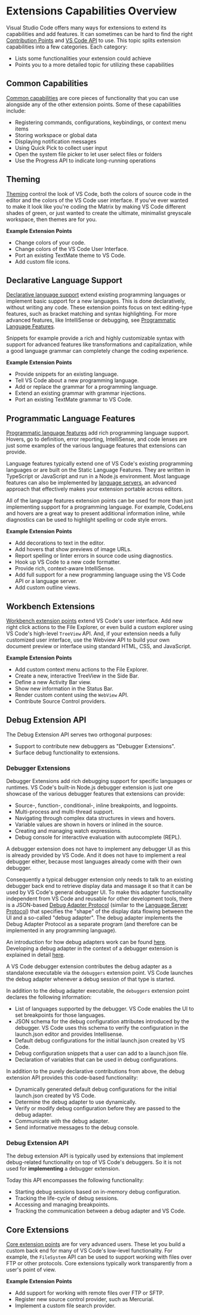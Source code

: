 ---
---

# Extensions Capabilities Overview

Visual Studio Code offers many ways for extensions to extend its capabilities and add features. It can sometimes can be hard to find the right [Contribution Points](/api/references/contribution-points) and [VS Code API](/api/references/vscode-api) to use. This topic splits extension capabilities into a few categories. Each category:

- Lists some functionalities your extension could achieve
- Points you to a more detailed topic for utilizing these capabilities

## Common Capabilities

[Common capabilities](common-capabilities) are core pieces of functionality that you can use alongside any of the other extension points. Some of these capabilities include:

- Registering commands, configurations, keybindings, or context menu items
- Storing workspace or global data
- Displaying notification messages
- Using Quick Pick to collect user input
- Open the system file picker to let user select files or folders
- Use the Progress API to indicate long-running operations

## Theming

[Theming](theming) control the look of VS Code, both the colors of source code in the editor and the colors of the VS Code user interface. If you've ever wanted to make it look like you're coding the Matrix by making VS Code different shades of green, or just wanted to create the ultimate, minimalist greyscale workspace, then themes are for you.

**Example Extension Points**

- Change colors of your code.
- Change colors of the VS Code User Interface.
- Port an existing TextMate theme to VS Code.
- Add custom file icons.

## Declarative Language Support

[Declarative language support](/api/language-extensions/overview#declarative-language-support) extend existing programming languages or implement basic support for a new languages. This is done declaratively, without writing any code. These extension points focus on text editing-type features, such as bracket matching and syntax highlighting. For more advanced features, like IntelliSense or debugging, see [Programmatic Language Features](/api/language-extensions/overview#programmatic-language-features).

Snippets for example provide a rich and highly customizable syntax with support for advanced features like transformations and capitalization, while a good language grammar can completely change the coding experience.

**Example Extension Points**

- Provide snippets for an existing language.
- Tell VS Code about a new programming language.
- Add or replace the grammar for a programming language.
- Extend an existing grammar with grammar injections.
- Port an existing TextMate grammar to VS Code.

## Programmatic Language Features

[Programmatic language features](/api/language-extensions/overview#programmatic-language-features) add rich programming language support. Hovers, go to definition, error reporting, IntelliSense, and code lenses are just some examples of the various language features that extensions can provide.

Language features typically extend one of VS Code's existing programming languages or are built on the Static Language Features. They are written in TypeScript or JavaScript and run in a Node.js environment. Most language features can also be implemented by [language servers](/docs/extensions/example-language-server), an advanced approach that effectively makes your extension portable across editors.

All of the language features extension points can be used for more than just implementing support for a programming language. For example, CodeLens and hovers are a great way to present additional information inline, while diagnostics can be used to highlight spelling or code style errors.

**Example Extension Points**

- Add decorations to text in the editor.
- Add hovers that show previews of image URLs.
- Report spelling or linter errors in source code using diagnostics.
- Hook up VS Code to a new code formatter.
- Provide rich, context-aware IntelliSense.
- Add full support for a new programming language using the VS Code API or a language server.
- Add custom outline views.

## Workbench Extensions

[Workbench extension points](extending-workbench) extend VS Code's user interface. Add new right click actions to the File Explorer, or even build a custom explorer using VS Code's high-level `TreeView` API. And, if your extension needs a fully customized user interface, use the Webview API to build your own document preview or interface using standard HTML, CSS, and JavaScript.

**Example Extension Points**

- Add custom context menu actions to the File Explorer.
- Create a new, interactive TreeView in the Side Bar.
- Define a new Activity Bar view.
- Show new information in the Status Bar.
- Render custom content using the `WebView` API.
- Contribute Source Control providers.

## Debug Extension API

The Debug Extension API serves two orthogonal purposes:

- Support to contribute new debuggers as "Debugger Extensions".
- Surface debug functionality to extensions.

### Debugger Extensions

Debugger Extensions add rich debugging support for specific languages or runtimes. VS Code's built-in Node.js debugger extension is just one showcase of the various debugger features that extensions can provide:

- Source-, function-, conditional-, inline breakpoints, and logpoints.
- Multi-process and multi-thread support.
- Navigating through complex data structures in views and hovers.
- Variable values are shown in hovers or inlined in the source.
- Creating and managing watch expressions.
- Debug console for interactive evaluation with autocomplete (REPL).

A debugger extension does not have to implement any debugger UI as this is already provided by VS Code. And it does not have to implement a real debugger either, because most languages already come with their own debugger.

Consequently a typical debugger extension only needs to talk to an existing debugger back end to retrieve display data and massage it so that it can be used by VS Code's general debugger UI. To make this adapter functionality independent from VS Code and reusable for other development tools, there is a JSON-based [Debug Adapter Protocol](https://microsoft.github.io/debug-adapter-protocol/) (similar to the [Language Server Protocol](https://microsoft.github.io/language-server-protocol/)) that specifies the "shape" of the display data flowing between the UI and a so-called "debug adapter". The debug adapter implements the Debug Adapter Protocol as a separate program (and therefore can be implemented in any programming language).

An introduction for how debug adapters work can be found [here](https://microsoft.github.io/debug-adapter-protocol/overview#How_it_works). Developing a debug adapter in the context of a debugger extension is explained in detail [here](/docs/extensions/example-debuggers).

A VS Code debugger extension contributes the debug adapter as a standalone executable via the `debuggers` extension point. VS Code launches the debug adapter whenever a debug session of that type is started.

In addition to the debug adapter executable, the `debuggers` extension point declares the following information:

- List of languages supported by the debugger. VS Code enables the UI to set breakpoints for those languages.
- JSON schema for the debug configuration attributes introduced by the debugger. VS Code uses this schema to verify the configuration in the launch.json editor and provides Intellisense.
- Default debug configurations for the initial launch.json created by VS Code.
- Debug configuration snippets that a user can add to a launch.json file.
- Declaration of variables that can be used in debug configurations.

In addition to the purely declarative contributions from above, the debug extension API provides this code-based functionality:

- Dynamically generated default debug configurations for the initial launch.json created by VS Code.
- Determine the debug adapter to use dynamically.
- Verify or modify debug configuration before they are passed to the debug adapter.
- Communicate with the debug adapter.
- Send informative messages to the debug console.

### Debug Extension API

The debug extension API is typically used by extensions that implement debug-related functionality on top of VS Code's debuggers. So it is not used for **implementing** a debugger extension.

Today this API encompasses the following functionality:

- Starting debug sessions based on in-memory debug configuration.
- Tracking the life-cycle of debug sessions.
- Accessing and managing breakpoints.
- Tracking the communication between a debug adapter and VS Code.

## Core Extensions

[Core extension points](extending-core-functionalities) are for very advanced users. These let you build a custom back end for many of VS Code's low-level functionality. For example, the `FileSystem` API can be used to support working with files over FTP or other protocols. Core extensions typically work transparently from a user's point of view.

**Example Extension Points**

- Add support for working with remote files over FTP or SFTP.
- Register new source control provider, such as Mercurial.
- Implement a custom file search provider.
